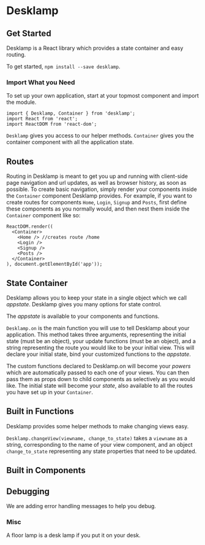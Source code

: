 # Desklamp
## Get Started

Desklamp is a React library which provides a state container and easy routing. 

To get started, `npm install --save desklamp`. 

### Import What you Need

To set up your own application, start at your topmost component and import the module.

```
import { Desklamp, Container } from 'desklamp'; 
import React from 'react'; 
import ReactDOM from 'react-dom';

```
`Desklamp` gives you access to our helper methods. 
`Container` gives you the container component with all the application state.

## Routes

Routing in Desklamp is meant to get you up and running with client-side page navigation and url updates, as well as browser history, as soon as possible. To create basic navigation, simply render your components inside the `Container` component Desklamp provides. For example, if you want to create routes for components `Home`, `Login`, `Signup` and `Posts`, first define these components as you normally would, and then nest them inside the `Container` component like so:

```
ReactDOM.render((
  <Container>
    <Home /> //creates route /home
    <Login />
    <Signup />
    <Posts />
  </Container>
), document.getElementById('app'));
``` 

## State Container

Desklamp allows you to keep your state in a single object which we call _appstate_. 
Desklamp gives you many options for state control. 

The _appstate_ is available to your components and functions.

`Desklamp.on` is the main function you will use to tell Desklamp about your application. This method takes three arguments, representing the initial state (must be an object), your update functions (must be an object), and a string representing the route you would like to be your initial view. This will declare your initial state, bind your customized functions to the _appstate_.

The custom functions declared to Desklamp.on will become your _powers_ which are automatically passed to each one of your views. You can then pass them as props down to child components as selectively as you would like. The initial state will become your _state_, also available to all the routes you have set up in your `Container`.

## Built in Functions

Desklamp provides some helper methods to make changing views easy.

`Desklamp.changeView(viewname, change_to_state)` takes a `viewname` as a string, corresponding to the name of your view component, and an object `change_to_state` representing any state properties that need to be updated.

## Built in Components

## Debugging
We are adding error handling messages to help you debug.

### Misc
A floor lamp is a desk lamp if you put it on your desk.